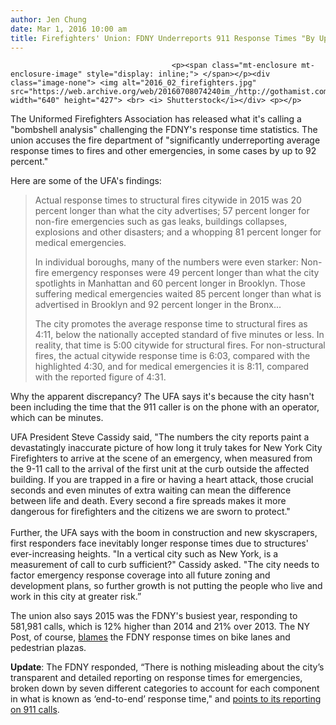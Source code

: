 ```yaml
---
author: Jen Chung
date: Mar 1, 2016 10:00 am
title: Firefighters' Union: FDNY Underreports 911 Response Times "By Up To 92%"
---
```


	
										<p><span class="mt-enclosure mt-enclosure-image" style="display: inline;"> </span></p><div class="image-none"> <img alt="2016_02_firefighters.jpg" src="https://web.archive.org/web/20160708074240im_/http://gothamist.com/attachments/jen/2016_02_firefighters.jpg" width="640" height="427"> <br> <i> Shutterstock</i></div> <p></p>

<p>The Uniformed Firefighters Association has released what it&apos;s calling a &quot;bombshell analysis&quot; challenging the FDNY&apos;s response time statistics. The union accuses the fire department of &quot;significantly underreporting average response times to fires and other emergencies, in some cases by up to 92 percent.&quot; </p>

<p>Here are some of the UFA&apos;s findings:</p><blockquote> Actual response times to structural fires citywide in 2015 was 20 percent longer than what the city advertises; 57 percent longer for non-fire emergencies such as gas leaks, buildings collapses, explosions and other disasters; and a whopping 81 percent longer for medical emergencies.<p></p>

<p>In individual boroughs, many of the numbers were even starker: Non-fire emergency responses were 49 percent longer than what the city spotlights in Manhattan and 60 percent longer in Brooklyn. Those suffering medical emergencies waited 85 percent longer than what is advertised in Brooklyn and 92 percent longer in the Bronx...</p>

<p>The city promotes the average response time to structural fires as 4:11, below the nationally accepted standard of five minutes or less. In reality, that time is 5:00 citywide for structural fires. For non-structural fires, the actual citywide response time is 6:03, compared with the highlighted 4:30, and for medical emergencies it is 8:11, compared with the reported figure of 4:31.</p></blockquote>Why the apparent discrepancy? The UFA says it&apos;s because the city hasn&apos;t been including the time that the 911 caller is on the phone with an operator, which can be minutes.<p></p>

<p>UFA President Steve Cassidy said, &quot;The numbers the city reports paint a devastatingly inaccurate picture of how long it truly takes for New York City Firefighters to arrive at the scene of an emergency, when measured from the 9-11 call to the arrival of the first unit at the curb outside the affected building. If you are trapped in a fire or having a heart attack, those crucial seconds and even minutes of extra waiting can mean the difference between life and death. Every second a fire spreads makes it more dangerous for firefighters and the citizens we are sworn to protect.&quot;<br>
 <br>
Further, the UFA says with the boom in construction and new skyscrapers, first responders face inevitably longer response times due to structures&apos; ever-increasing heights. &quot;In a vertical city such as New York, is a measurement of call to curb sufficient?&quot; Cassidy asked. &quot;The city needs to factor emergency response coverage into all future zoning and development plans, so further growth is not putting the people who live and work in this city at greater risk.&#x201D;</p>

<p>The union also says 2015 was the FDNY&apos;s busiest year, responding to 581,981 calls, which is 12% higher than 2014 and 21% over 2013. The NY Post, of course, <a href="https://web.archive.org/web/20160708074240/http://nypost.com/2016/02/29/behind-the-frightening-rise-in-nypd-and-fdny-response-times/">blames</a> the FDNY response times on bike lanes and pedestrian plazas.</p>

<p><b>Update</b>: The FDNY responded,  &#x201C;There is nothing misleading about the city&#x2019;s transparent and detailed reporting on response times for emergencies, broken down by seven different categories to account for each component in what is known as &#x2018;end-to-end&#x2019; response time,&quot; and <a href="https://web.archive.org/web/20160708074240/http://www.nyc.gov/html/911reporting/html/reports/compliance.shtml">points to its reporting on 911 calls</a>. </p>					
										
									
				
